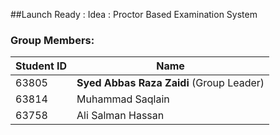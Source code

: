 ##Launch Ready : Idea : Proctor Based Examination System

### Group Members:

Student ID      |     Name
--------------- | -------------
   63805        | **Syed Abbas Raza Zaidi** (Group Leader)
   63814        | Muhammad Saqlain
   63758        | Ali Salman Hassan
   
   
